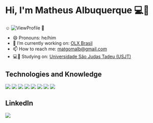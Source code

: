 # Hi, I'm Matheus Albuquerque 💻👋

☺️ ![ViewProfile](https://komarev.com/ghpvc/?username=matgomalb&color=brightgreen) 🙈

- 😄 Pronouns: he/him
- 🔭 I’m currently working on: [OLX Brasil](https://www.olx.com.br)
- 📫 How to reach me: matgomalb@gmail.com
- 💻📝 Studying on: [Universidade São Judas Tadeu (USJT)](https://www.usjt.br)

## Technologies and Knowledge
<p>
<img src="https://img.shields.io/badge/Salesforce-00A1E0?style=for-the-badge&logo=Salesforce&logoColor=white" >
<img src="https://img.shields.io/badge/Java-ED8B00?style=for-the-badge&logo=java&logoColor=white" >
<img src="https://img.shields.io/badge/npm-CB3837?style=for-the-badge&logo=npm&logoColor=white" >
<img src="https://img.shields.io/badge/Node.js-339933?style=for-the-badge&logo=nodedotjs&logoColor=white" >
<img src="https://img.shields.io/badge/MySQL-005C84?style=for-the-badge&logo=mysql&logoColor=white" >
<img src="https://img.shields.io/badge/TypeScript-007ACC?style=for-the-badge&logo=typescript&logoColor=white" >
<img src="https://img.shields.io/badge/JavaScript-323330?style=for-the-badge&logo=javascript&logoColor=F7DF1E" >
<img src="https://img.shields.io/badge/HTML5-E34F26?style=for-the-badge&logo=html5&logoColor=white" >
</p>

## LinkedIn
<a href="https://www.linkedin.com/in/matheus-albuquerque-06bb65176/"><img src="https://img.shields.io/badge/LinkedIn-0077B5?style=for-the-badge&logo=linkedin&logoColor=white" >
